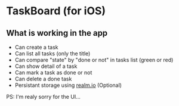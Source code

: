 # TaskBoard (for iOS)

## What is working in the app
* Can create a task
* Can list all tasks (only the title)
* Can compare "state" by "done or not" in tasks list (green or red)
* Can show detail of a task
* Can mark a task as done or not
* Can delete a done task
* Persistant storage using [realm.io](https://realm.io/) (Optional)

PS: I'm realy sorry for the UI...